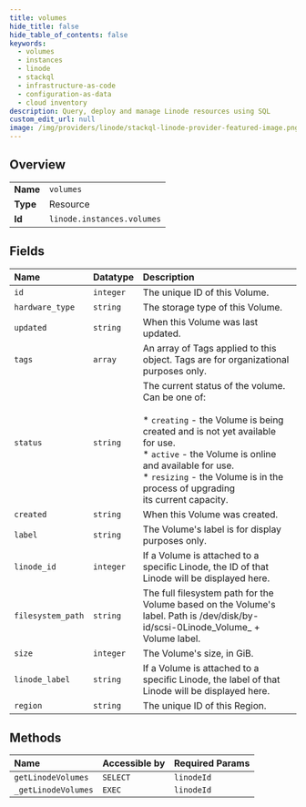```yaml
---
title: volumes
hide_title: false
hide_table_of_contents: false
keywords:
  - volumes
  - instances
  - linode    
  - stackql
  - infrastructure-as-code
  - configuration-as-data
  - cloud inventory
description: Query, deploy and manage Linode resources using SQL
custom_edit_url: null
image: /img/providers/linode/stackql-linode-provider-featured-image.png
---
```

  
    

## Overview
<table><tbody>
<tr><td><b>Name</b></td><td><code>volumes</code></td></tr>
<tr><td><b>Type</b></td><td>Resource</td></tr>
<tr><td><b>Id</b></td><td><code>linode.instances.volumes</code></td></tr>
</tbody></table>

## Fields
| Name | Datatype | Description |
|:-----|:---------|:------------|
| `id` | `integer` | The unique ID of this Volume. |
| `hardware_type` | `string` | The storage type of this Volume. |
| `updated` | `string` | When this Volume was last updated. |
| `tags` | `array` | An array of Tags applied to this object.  Tags are for organizational purposes only.<br /> |
| `status` | `string` | The current status of the volume.  Can be one of:<br /><br />  * `creating` - the Volume is being created and is not yet available<br />    for use.<br />  * `active` - the Volume is online and available for use.<br />  * `resizing` - the Volume is in the process of upgrading<br />    its current capacity.<br /> |
| `created` | `string` | When this Volume was created. |
| `label` | `string` | The Volume's label is for display purposes only.<br /> |
| `linode_id` | `integer` | If a Volume is attached to a specific Linode, the ID of that Linode will be displayed here.<br /> |
| `filesystem_path` | `string` | The full filesystem path for the Volume based on the Volume's label. Path is /dev/disk/by-id/scsi-0Linode_Volume_ + Volume label.<br /> |
| `size` | `integer` | The Volume's size, in GiB.<br /> |
| `linode_label` | `string` | If a Volume is attached to a specific Linode, the label of that Linode will be displayed here.<br /> |
| `region` | `string` | The unique ID of this Region. |
## Methods
| Name | Accessible by | Required Params |
|:-----|:--------------|:----------------|
| `getLinodeVolumes` | `SELECT` | `linodeId` |
| `_getLinodeVolumes` | `EXEC` | `linodeId` |
